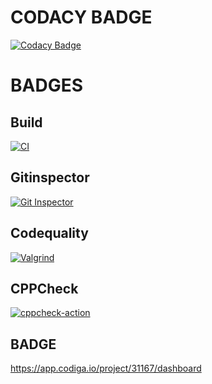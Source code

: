 # CODACY BADGE

[![Codacy Badge](https://app.codacy.com/project/badge/Grade/ec12c7c4506f421b8b5c346368d66847)](https://www.codacy.com/gh/priya-147/M1_SmartBlindAssistant_UTIL/dashboard?utm_source=github.com&amp;utm_medium=referral&amp;utm_content=priya-147/M1_SmartBlindAssistant_UTIL&amp;utm_campaign=Badge_Grade)



# BADGES
 ## Build
 [![CI](https://github.com/priya-147/M1_SmartBlindAssistant_UTIL/actions/workflows/build.yml/badge.svg)](https://github.com/priya-147/M1_SmartBlindAssistant_UTIL/actions/workflows/build.yml)
 
 ## Gitinspector
 [![Git Inspector](https://github.com/priya-147/M1_SmartBlindAssistant_UTIL/actions/workflows/gitinspector.yml/badge.svg)](https://github.com/priya-147/M1_SmartBlindAssistant_UTIL/actions/workflows/gitinspector.yml)

## Codequality
[![Valgrind](https://github.com/priya-147/M1_SmartBlindAssistant_UTIL/actions/workflows/codequality.yml/badge.svg)](https://github.com/priya-147/M1_SmartBlindAssistant_UTIL/actions/workflows/codequality.yml)

## CPPCheck
[![cppcheck-action](https://github.com/priya-147/M1_SmartBlindAssistant_UTIL/actions/workflows/cpp.yml/badge.svg)](https://github.com/priya-147/M1_SmartBlindAssistant_UTIL/actions/workflows/cpp.yml)

## BADGE
https://app.codiga.io/project/31167/dashboard
